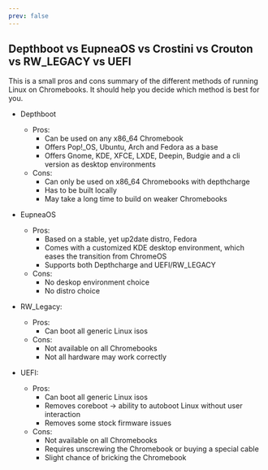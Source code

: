 ```yaml
---
prev: false
---
```


## Depthboot vs EupneaOS vs Crostini vs Crouton vs RW_LEGACY vs UEFI

This is a small pros and cons summary of the different methods of running Linux on Chromebooks. It should help
you decide which method is best for you.

* Depthboot
    * Pros:
        * Can be used on any x86_64 Chromebook
        * Offers Pop!_OS, Ubuntu, Arch and Fedora as a base
        * Offers Gnome, KDE, XFCE, LXDE, Deepin, Budgie and a cli version as desktop environments
    * Cons:
        * Can only be used on x86_64 Chromebooks with depthcharge
        * Has to be built locally
        * May take a long time to build on weaker Chromebooks
* EupneaOS
    * Pros:
        * Based on a stable, yet up2date distro, Fedora
        * Comes with a customized KDE desktop environment, which eases the transition from ChromeOS
        * Supports both Depthcharge and UEFI/RW_LEGACY
    * Cons:
        * No deskop environment choice
        * No distro choice


* RW_Legacy:
    * Pros:
        * Can boot all generic Linux isos
    * Cons:
        * Not available on all Chromebooks
        * Not all hardware may work correctly

* UEFI:
    * Pros:
        * Can boot all generic Linux isos
        * Removes coreboot -> ability to autoboot Linux without user interaction
        * Removes some stock firmware issues
    * Cons:
        * Not available on all Chromebooks
        * Requires unscrewing the Chromebook or buying a special cable
        * Slight chance of bricking the Chromebook